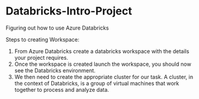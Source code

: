 # Databricks-Intro-Project
Figuring out how to use Azure Databricks  

Steps to creating Workspace:  
1. From Azure Databricks create a databricks workspace with the details your project requires.  
2. Once the workspace is created launch the workspace, you should now see the Databricks environment.  
3. We then need to create the appropriate cluster for our task. A cluster, in the context of Databricks, is a group of virtual machines that work together to process and analyze data.